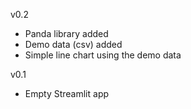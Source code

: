 v0.2
- Panda library added
- Demo data (csv) added
- Simple line chart using the demo data

v0.1 
- Empty Streamlit app
